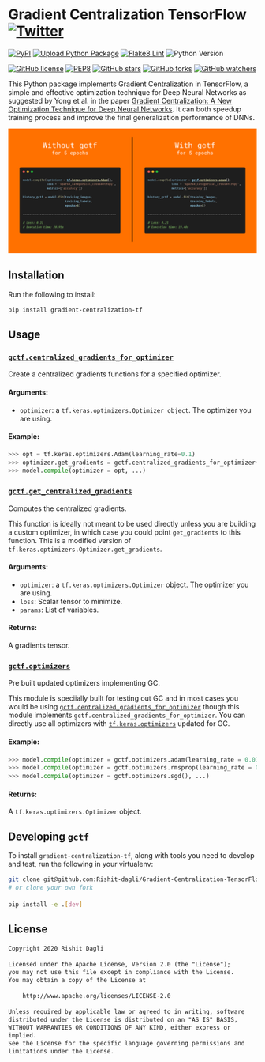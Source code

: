 # Gradient Centralization TensorFlow [![Twitter](https://img.shields.io/twitter/url?style=social&url=https%3A%2F%2Fgithub.com%2FRishit-dagli%2FGradient-Centralization-TensorFlow)](https://twitter.com/intent/tweet?text=Wow:&url=https%3A%2F%2Fgithub.com%2FRishit-dagli%2FGradient-Centralization-TensorFlow)

[![PyPI](https://img.shields.io/pypi/v/gradient-centralization-tf)](https://pypi.org/project/gradient-centralization-tf/)
[![Upload Python Package](https://github.com/Rishit-dagli/Gradient-Centralization-TensorFlow/actions/workflows/python-publish.yml/badge.svg)](https://github.com/Rishit-dagli/Gradient-Centralization-TensorFlow/actions/workflows/python-publish.yml)
[![Flake8 Lint](https://github.com/Rishit-dagli/Gradient-Centralization-TensorFlow/actions/workflows/flake8-lint.yml/badge.svg)](https://github.com/Rishit-dagli/Gradient-Centralization-TensorFlow/actions/workflows/flake8-lint.yml)
![Python Version](https://img.shields.io/badge/python-3.7%20%7C%203.8%20%7C%203.9-blue)

[![GitHub license](https://img.shields.io/badge/License-Apache%202.0-blue.svg)](LICENSE)
[![PEP8](https://img.shields.io/badge/code%20style-pep8-orange.svg)](https://www.python.org/dev/peps/pep-0008/)
[![GitHub stars](https://img.shields.io/github/stars/Rishit-dagli/Gradient-Centralization-TensorFlow?style=social)](https://github.com/Rishit-dagli/Gradient-Centralization-TensorFlow/stargazers)
[![GitHub forks](https://img.shields.io/github/forks/Rishit-dagli/Gradient-Centralization-TensorFlow?style=social)](https://github.com/Rishit-dagli/Gradient-Centralization-TensorFlow/network)
[![GitHub watchers](https://img.shields.io/github/watchers/Rishit-dagli/Gradient-Centralization-TensorFlow?style=social)](https://github.com/Rishit-dagli/Gradient-Centralization-TensorFlow/watchers)

This Python package implements Gradient Centralization in TensorFlow, a simple and effective optimization technique for 
Deep Neural Networks as suggested by Yong et al. in the paper 
[Gradient Centralization: A New Optimization Technique for Deep Neural Networks](https://arxiv.org/abs/2004.01461). It can both speedup training 
 process and improve the final generalization performance of DNNs.
 
![](images/gctf.png)

## Installation

Run the following to install:

```bash
pip install gradient-centralization-tf
```

## Usage

### [`gctf.centralized_gradients_for_optimizer`](https://github.com/Rishit-dagli/Gradient-Centralization-TensorFlow/blob/main/gctf/centralized_gradients.py#L45-L55)

Create a centralized gradients functions for a specified optimizer.

#### Arguments:
- `optimizer`: a `tf.keras.optimizers.Optimizer object`. The optimizer you are using.

#### Example:

```py
>>> opt = tf.keras.optimizers.Adam(learning_rate=0.1)
>>> optimizer.get_gradients = gctf.centralized_gradients_for_optimizer(opt)
>>> model.compile(optimizer = opt, ...)
```
    
### [`gctf.get_centralized_gradients`](https://github.com/Rishit-dagli/Gradient-Centralization-TensorFlow/blob/a7c5226dad86ca42341061e3fafc8c8d1ec3f51f/gctf/centralized_gradients.py#L5-L42)

Computes the centralized gradients.

This function is ideally not meant to be used directly unless you are building a custom optimizer, in which case you
could point `get_gradients` to this function. This is a modified version of
`tf.keras.optimizers.Optimizer.get_gradients`.

#### Arguments:
- `optimizer`: a `tf.keras.optimizers.Optimizer` object. The optimizer you are using.
- `loss`: Scalar tensor to minimize.
- `params`: List of variables.

#### Returns:
A gradients tensor.

### [`gctf.optimizers`](https://github.com/Rishit-dagli/Gradient-Centralization-TensorFlow/blob/main/gctf/optimizers.py)

Pre built updated optimizers implementing GC.

This module is speciially built for testing out GC and in most cases you would be using [`gctf.centralized_gradients_for_optimizer`](https://github.com/Rishit-dagli/Gradient-Centralization-TensorFlow#gctfcentralized_gradients_for_optimizer) though this module implements `gctf.centralized_gradients_for_optimizer`. You can directly use all optimizers with [`tf.keras.optimizers`](https://www.tensorflow.org/api_docs/python/tf/keras/optimizers) updated for GC.

#### Example:

```py
>>> model.compile(optimizer = gctf.optimizers.adam(learning_rate = 0.01), ...)
>>> model.compile(optimizer = gctf.optimizers.rmsprop(learning_rate = 0.01, rho = 0.91), ...)
>>> model.compile(optimizer = gctf.optimizers.sgd(), ...)
```

#### Returns:
A `tf.keras.optimizers.Optimizer` object.

## Developing `gctf`

To install `gradient-centralization-tf`, along with tools you need to develop and test, run the following in your 
virtualenv:

```bash
git clone git@github.com:Rishit-dagli/Gradient-Centralization-TensorFlow
# or clone your own fork

pip install -e .[dev]
```

## License

```
Copyright 2020 Rishit Dagli

Licensed under the Apache License, Version 2.0 (the "License");
you may not use this file except in compliance with the License.
You may obtain a copy of the License at

    http://www.apache.org/licenses/LICENSE-2.0

Unless required by applicable law or agreed to in writing, software
distributed under the License is distributed on an "AS IS" BASIS,
WITHOUT WARRANTIES OR CONDITIONS OF ANY KIND, either express or implied.
See the License for the specific language governing permissions and
limitations under the License.
```
